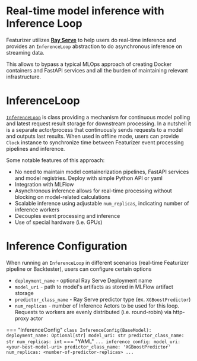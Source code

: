 # Real-time model inference with Inference Loop

Featurizer utilizes **[Ray Serve](https://docs.ray.io/en/latest/serve/index.html)** to help
users do real-time inference and provides an ```InferenceLoop``` abstraction to do asynchronous
inference on streaming data.

This allows to bypass a typical MLOps approach of creating Docker containers and FastAPI services and all the burden of maintaining relevant infrastructure.

# InferenceLoop
 
[```InferenceLoop```](https://github.com/anovv/svoe/blob/main/backtester/inference/inference_loop.py) is class providing a mechanism
for continuous model polling and latest request result storage for downstream processing. 
In a nutshell it is a separate actor/process that continuously sends requests to a model and outputs last results. 
When used in offline mode, users can provide ```Clock``` instance to synchronize time between
Featurizer event processing pipelines and inference.

Some notable features of this approach:

- No need to maintain model containerization pipelines, FastAPI services and model registries. Deploy with simple Python API or yaml
- Integration with MLFlow
- Asynchronous inference allows for real-time processing without blocking on model-related calculations 
- Scalable inference using adjustable ```num_replicas```, indicating number of inference workers
- Decouples event processing and inference
- Use of special hardware (i.e. GPUs)



# Inference Configuration

When running an ```InferenceLoop``` in different scenarios (real-time Featurizer pipeline or Backtester),
users can configure certain options

- ```deployment_name``` - optional Ray Serve Deployment name
- ```model_uri``` - path to model's artifacts as stored in MLFlow artifact storage
- ```predictor_class_name``` - Ray Serve predictor type (ex. ```XGBoostPredictor```)
- ```num_replicas``` - number of Inference Actors to be used for this loop. Requests to workers are evenly
distributed (i.e. round-robin) via http-proxy actor

=== "InferenceConfig"
    ```
    class InferenceConfig(BaseModel):
        deployment_name: Optional[str]
        model_uri: str
        predictor_class_name: str
        num_replicas: int
    ```
=== "YAML"
    ```
    ...
    inference_config:
      model_uri: <your-best-model-uri>
      predictor_class_name: 'XGBoostPredictor'
      num_replicas: <number-of-predictor-replicas>
    ...
    ```
